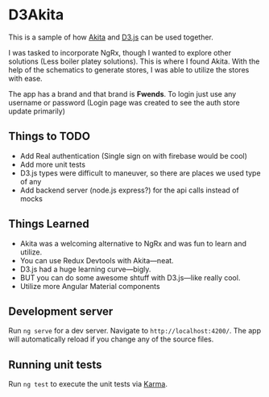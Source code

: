 # D3Akita

This is a sample of how [Akita](https://datorama.github.io/akita/) and [D3.js](https://d3js.org/) can be used together.

I was tasked to incorporate NgRx, though I wanted to explore other solutions (Less boiler platey solutions). This is where I found Akita. With the help of the schematics to generate stores, I was able to utilize the stores with ease.

The app has a brand and that brand is **Fwends**.
To login just use any username or password (Login page was created to see the auth store update primarily)

## Things to TODO

- Add Real authentication (Single sign on with firebase would be cool)
- Add more unit tests
- D3.js types were difficult to maneuver, so there are places we used type of any
- Add backend server (node.js express?) for the api calls instead of mocks

## Things Learned

 - Akita was a welcoming alternative to NgRx and was fun to learn and utilize.
 - You can use Redux Devtools with Akita—neat.
 - D3.js had a huge learning curve—bigly. 
 - BUT you can do some awesome shtuff with D3.js—like really cool.
 - Utilize more Angular Material components

## Development server

Run `ng serve` for a dev server. Navigate to `http://localhost:4200/`. The app will automatically reload if you change any of the source files.

## Running unit tests

Run `ng test` to execute the unit tests via [Karma](https://karma-runner.github.io).
